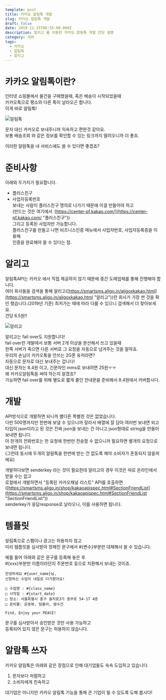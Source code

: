 ```yaml
---
template: post
title: 카카오 알림톡 개발
slug: 카카오 알림톡 개발
draft: false
date: 2019-11-15T06:55:00.000Z
description: 알리고 를 이용한 카카오 알림톡 개발 간단 설명
category: 서버
tags:
  - 카카오
  - 알림톡
  - 알리고
---
```

# 카카오 알림톡이란?

인터넷 쇼핑몰에서 물건을 구매했을때, 혹은 배송이 시작되었을때\
카카오톡으로 평소와 다른 톡이 날라오곤 합니다.\
이게 바로 알림톡!

![알림톡](/media/alarmtalk.jpg "알림톡")

문자 대신 카카오로 보내주니까 익숙하고 편한것 같아요.\
보통 배송조회 와 같은 정보를 확인할 수 있는 링크까지 딸려오니까 더 좋죠.

이러한 알람톡을 내 서비스에도 쓸 수 있다면 좋겠죠?

# 준비사항

아래와 두가지가 필요합니다.

* 플러스친구
* 사업자등록번호\
  보내는 사람이 플러스친구 명의로 나가기 때문에 이걸 만들어야 하고\
  (만드는 것은 여기에서 :[https://center-pf.kakao.com/](https://center-pf.kakao.com/ "플러스친구"))\
  그리고 등록된 사업자만 가능합니다.\
  플러스친구를 만들고 나면 비즈니스인증 메뉴에서 사업자번호, 사업자등록증을 이용해\
  인증을 완료해야 쓸 수 있다는 점.

# 알리고

알림톡API는 카카오 에서 직접 제공하지 않기 때문에 중간 도매업체를 통해 진행해야 합니다.\
여러 회사들을 검색을 통해 알리고([https://smartsms.aligo.in/aligoxkakao.html](https://smartsms.aligo.in/aligoxkakao.html "알리고"))란 회사가 가장 싼 것을 확인 했습니다.(2019년 기준) 최저가는 때에 따라 다를 수 있으니 검색해서 더 찾아보세요.\
건당 6.5원!!

![알리고](/media/aligo.png "알리고")

알리고는 fail over도 지원합니다!\
fail over란 개발에서 보통 서버 2개 이상을 분산해서 쓰고 있을때\
한쪽 서버가 죽으면 다른 서버로 그 요청을 자동으로 넘겨주는 것을 말하죠.\
우리의 손님이 카카오톡을 안쓰는 2G폰 유저라면?\
자동으로 문자로 대신 보내주는 겁니다!\
대신 문자는 8.4원 이고, 긴문자인 mms로 보내려면 25원ㅜㅜ\
왜 카카오알림톡을 써야 하는지 알겠죠?\
가능하면 fail over를 위해 별도로 짧게 줄인 안내문을 준비해서 8.4원에서 커버합시다.

# 개발

API방식으로 개발하면 되니까 별다른 특별한 것은 없었습니다.\
다만 500명까지만 한번에 보낼 수 있으니까 잘라서 배열에 잘 담아 여러번 보내면 되고\
타입이 json이라고 된 것은 진짜 json을 보내는 건 아니고 json형태로 string을 만들어 보내면 됩니다.\
아 한개의 전화번호는 한 요청에 한번만 전송할 수 없으니까 필요하면 별개의 요청으로 보내면 됩니다.\
(그런데 동시에 두개의 알람톡을 한번에 받는 건 없도록 해야 소비자가 혼동되지 않을꺼에요)

개발하다보면 senderkey 라는 것이 필요한데 알리고의 경우 이것은 따로 온라인에서 받을 수는 없고\
로컬에서 개발하면서 "등록된 카카오채널 리스트" API를 호출하면\
([https://smartsms.aligo.in/shop/kakaoapispec.html#SectionFriendList](https://smartsms.aligo.in/shop/kakaoapispec.html#SectionFriendList "SectionFriendList"))\
senderkey가 응답response로 날라오니, 이를 사용하면 됩니다.

# [](https://github.com/byungjuJin/byungjujin.github.io/blob/temp/_posts/2019-11-15-%EC%B9%B4%EC%B9%B4%EC%98%A4%20%EC%95%8C%EB%A6%BC%ED%86%A1%20API%20%EA%B0%9C%EB%B0%9C.md#%ED%85%9C%ED%94%8C%EB%A6%BF)템플릿

알림톡으로 스팸이나 광고는 허용하지 않고\
미리 템플릿을 심사받아 정해진 문구에서 #{변수}부분만 대체해서 쓸 수 있습니다.

예를 들어 아래와 같은 문구를 등록해 놓은 후\
#{xxx}부분만 이름이라던지 주문번호 등으로 치환해서 보내는 것이죠.

```
안녕하세요 #{user_name}님,  
신청하신 수업이 내일로 다가왔어요!  

□ 수업명 : #{class_name}  
□ 시작일 : #{start_date}  
□ 장소: 서울특별시 중구 을지로3가 충무로 54-17 4층 
□ 준비물: 운동복, 텀블러, 땀수건  

Find, Enjoy your PEACE!  
```

문구를 심사받아서 승인받은 것만 사용 가능하고\
등록되어 있지 않은 문구는 허용하지 않습니다.

# [](https://github.com/byungjuJin/byungjujin.github.io/blob/temp/_posts/2019-11-15-%EC%B9%B4%EC%B9%B4%EC%98%A4%20%EC%95%8C%EB%A6%BC%ED%86%A1%20API%20%EA%B0%9C%EB%B0%9C.md#%EC%95%8C%EB%9E%8C%ED%86%A1-%EC%93%B0%EC%9E%90)알람톡 쓰자

카카오 알림톡은 아래와 같은 장점으로 인해 대기업들도 속속 도입하고 있습니다.

1. 문자보다 저렴하고
2. 소비자에게 친숙하고

대기업은 아니지만 카카오 알림톡 기능을 통해 큰 기업이 될 수 있도록 도해 봅시다!